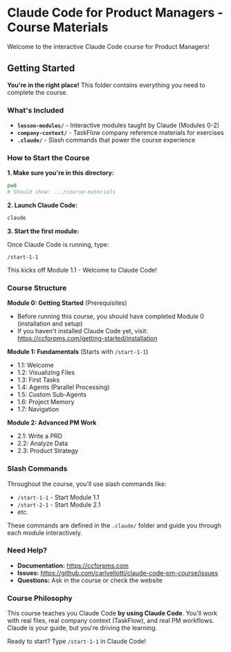 # Claude Code for Product Managers - Course Materials

Welcome to the interactive Claude Code course for Product Managers!

## Getting Started

**You're in the right place!** This folder contains everything you need to complete the course.

### What's Included

- **`lesson-modules/`** - Interactive modules taught by Claude (Modules 0-2)
- **`company-context/`** - TaskFlow company reference materials for exercises
- **`.claude/`** - Slash commands that power the course experience

### How to Start the Course

**1. Make sure you're in this directory:**
```bash
pwd
# Should show: .../course-materials
```

**2. Launch Claude Code:**
```bash
claude
```

**3. Start the first module:**

Once Claude Code is running, type:
```
/start-1-1
```

This kicks off Module 1.1 - Welcome to Claude Code!

### Course Structure

**Module 0: Getting Started** (Prerequisites)
- Before running this course, you should have completed Module 0 (installation and setup)
- If you haven't installed Claude Code yet, visit: https://ccforpms.com/getting-started/installation

**Module 1: Fundamentals** (Starts with `/start-1-1`)
- 1.1: Welcome
- 1.2: Visualizing Files
- 1.3: First Tasks
- 1.4: Agents (Parallel Processing)
- 1.5: Custom Sub-Agents
- 1.6: Project Memory
- 1.7: Navigation

**Module 2: Advanced PM Work**
- 2.1: Write a PRD
- 2.2: Analyze Data
- 2.3: Product Strategy

### Slash Commands

Throughout the course, you'll use slash commands like:
- `/start-1-1` - Start Module 1.1
- `/start-2-1` - Start Module 2.1
- etc.

These commands are defined in the `.claude/` folder and guide you through each module interactively.

### Need Help?

- **Documentation:** https://ccforpms.com
- **Issues:** https://github.com/carlvellotti/claude-code-pm-course/issues
- **Questions:** Ask in the course or check the website

### Course Philosophy

This course teaches you Claude Code **by using Claude Code**. You'll work with real files, real company context (TaskFlow), and real PM workflows. Claude is your guide, but you're driving the learning.

Ready to start? Type `/start-1-1` in Claude Code!
